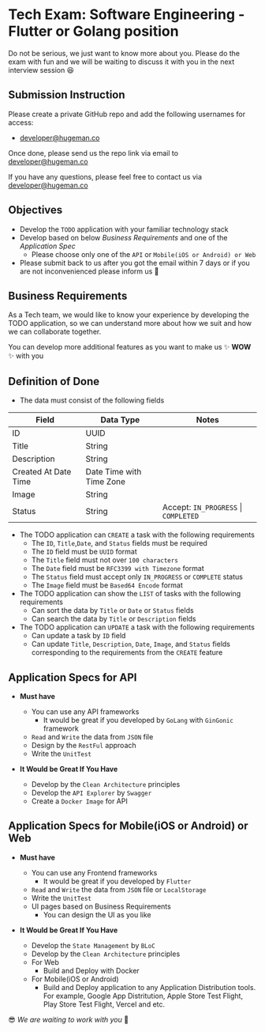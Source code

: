# Tech Exam: Software Engineering - Flutter or Golang position

Do not be serious, we just want to know more about you. 
Please do the exam with fun and we will be waiting to discuss it with you in the next interview session :satisfied:


## Submission Instruction
Please create a private GitHub repo and add the following usernames for access:

- developer@hugeman.co

Once done, please send us the repo link via email to developer@hugeman.co

If you have any questions, please feel free to contact us via developer@hugeman.co

## Objectives

- Develop the `TODO` application with your familiar technology stack 
- Develop based on below _Business Requirements_ and one of the _Application Spec_  
  - Please choose only one of the `API` or `Mobile(iOS or Android) or Web` 
- Please submit back to us after you got the email within 7 days or if you are not inconvenienced please inform us :dizzy:

## Business Requirements

As a Tech team, we would like to know your experience by developing the TODO application, so we can understand more about how we suit and how we can collaborate together.

You can develop more additional features as you want to make us ✨ **WOW** ✨ with you

## Definition of Done
- The data must consist of the following fields

| Field  | Data Type | Notes |
| ------ | --------- | ----- |
| ID | UUID |  |
| Title | String |  |
| Description | String |  |
| Created At Date Time | Date Time with Time Zone |  | 
| Image | String |  |
| Status | String  | Accept: `IN_PROGRESS` \| `COMPLETED` |

- The TODO application can `CREATE` a task with the following requirements
    - The `ID`, `Title`,`Date`, and `Status` fields must be required
    - The `ID` field must be `UUID` format
    - The `Title` field must not over `100 characters` 
    - The `Date` field must be `RFC3399 with Timezone` format
    - The `Status` field must accept only `IN_PROGRESS` or `COMPLETE` status
    - The `Image` field must be `Based64 Encode` format
- The TODO application can show the `LIST` of tasks with the following requirements
    - Can sort the data by `Title` or `Date` or `Status` fields
    - Can search the data by `Title` or `Description` fields
- The TODO application can `UPDATE` a task with the following requirements
    - Can update a task by `ID` field
    - Can update `Title`, `Description`, `Date`, `Image`, and `Status` fields corresponding to the requirements from the `CREATE` feature

## Application Specs for API

- **Must have**
    - You can use any API frameworks
        - It would be great if you developed by `GoLang` with `GinGonic` framework
    - `Read` and `Write` the data from `JSON` file
    - Design by the `RestFul` approach
    - Write the `UnitTest`

- **It Would be Great If You Have**
    - Develop by the `Clean Architecture` principles
    - Develop the `API Explorer` by `Swagger`
    - Create a `Docker Image` for API

## Application Specs for Mobile(iOS or Android) or Web

- **Must have**
    - You can use any Frontend frameworks
        - It would be great if you developed by `Flutter`
    - `Read` and `Write` the data from `JSON` file or `LocalStorage`
    - Write the `UnitTest`
    - UI pages based on Business Requirements
      - You can design the UI as you like    

- **It Would be Great If You Have**
    - Develop the `State Management` by `BLoC`
    - Develop by the `Clean Architecture` principles
    - For Web
        -  Build and Deploy with Docker
    - For Mobile(iOS or Android)
        - Build and Deploy application to any Application Distribution tools. For example, Google App Distritution, Apple Store Test Flight, Play Store Test Flight, Vercel and etc.

 :sunglasses: _We are waiting to work with you_ :punch:
